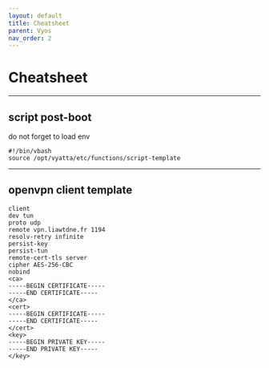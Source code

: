 ```yaml
---
layout: default
title: Cheatsheet
parent: Vyos
nav_order: 2
---
```


# Cheatsheet

___

## script post-boot

do not forget to load env
```
#!/bin/vbash
source /opt/vyatta/etc/functions/script-template
```

___

## openvpn client template

```
client
dev tun
proto udp
remote vpn.liawtdne.fr 1194
resolv-retry infinite
persist-key
persist-tun
remote-cert-tls server
cipher AES-256-CBC
nobind
<ca>
-----BEGIN CERTIFICATE-----
-----END CERTIFICATE-----
</ca>
<cert>
-----BEGIN CERTIFICATE-----
-----END CERTIFICATE-----
</cert>
<key>
-----BEGIN PRIVATE KEY-----
-----END PRIVATE KEY-----
</key>
```